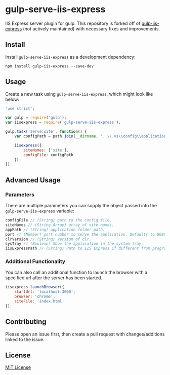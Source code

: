 # gulp-serve-iis-express
IIS Express server plugin for gulp. This repository is forked off of [gulp-iis-express](https://github.com/82edwards/gulp-iis-express) (not actively maintained) with necessary fixes and improvements.

## Install
Install `gulp-serve-iis-express` as a development dependency:

```shell
npm install gulp-iis-express --save-dev
```

## Usage
Create a new task using `gulp-serve-iis-express`, which might look like below:

```javascript
'use strict';

var gulp = require('gulp');
var iisexpress = require('gulp-serve-iis-express');

gulp.task('serve:site', function() {
    var configPath = path.join(__dirname, '..\\.vs\\config\\applicationHost.config');

    iisexpress({
        siteNames: ['site'],
        configFile: configPath
    });
});
```

## Advanced Usage
### Parameters
There are multiple parameters you can supply the object passed into the `gulp-serve-iis-express` variable:

```javascript
configFile // (String) path to the config file.
siteNames // (String Array) array of site names.
appPath // (String) application folder path.
port // (Number) port number to serve the application. Defaults to 8080.
clrVersion // (String) Version of clr.
sysTray // (Boolean) Show the application in the system tray.
iisExpressPath // (String) Path to IIS Express if different from programfiles (x86)
```
### Additional Functionality
You can also call an additional function to launch the browser with a specified url after the server has been started.

```javascript
iisexpress.launchBrowser({
    startUrl: 'localhost:3000',
    browser: 'chrome',
    siteFile: 'index.html'
});
```

## Contributing
Please open an issue first, then create a pull request with changes/additions linked to the issue.

## License
[MIT License](https://github.com/mitchwinn/gulp-server-iis-express/blob/master/LICENSE.txt)
